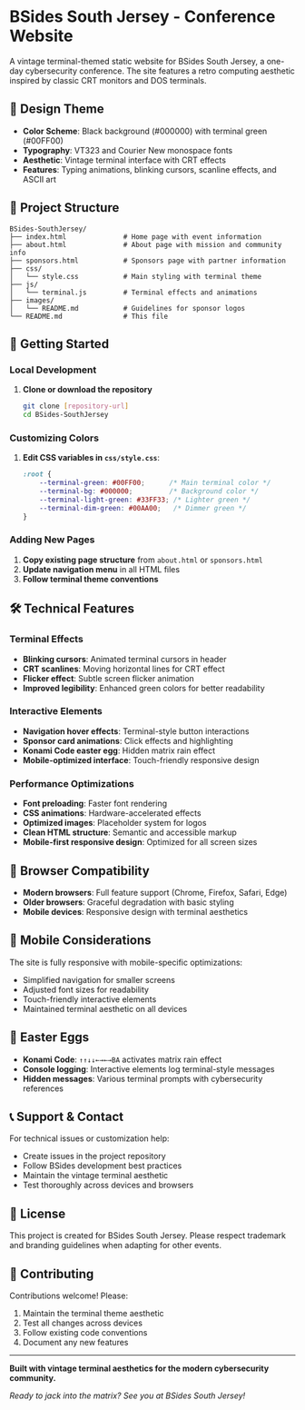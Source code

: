 # BSides South Jersey - Conference Website

A vintage terminal-themed static website for BSides South Jersey, a one-day cybersecurity conference. The site features a retro computing aesthetic inspired by classic CRT monitors and DOS terminals.

## 🎨 Design Theme

- **Color Scheme**: Black background (#000000) with terminal green (#00FF00)
- **Typography**: VT323 and Courier New monospace fonts
- **Aesthetic**: Vintage terminal interface with CRT effects
- **Features**: Typing animations, blinking cursors, scanline effects, and ASCII art

## 📁 Project Structure

```
BSides-SouthJersey/
├── index.html              # Home page with event information
├── about.html              # About page with mission and community info
├── sponsors.html           # Sponsors page with partner information
├── css/
│   └── style.css           # Main styling with terminal theme
├── js/
│   └── terminal.js         # Terminal effects and animations
├── images/
│   └── README.md           # Guidelines for sponsor logos
└── README.md               # This file
```

## 🚀 Getting Started

### Local Development

1. **Clone or download the repository**
   ```bash
   git clone [repository-url]
   cd BSides-SouthJersey
   ```

### Customizing Colors

1. **Edit CSS variables in `css/style.css`**:
   ```css
   :root {
       --terminal-green: #00FF00;      /* Main terminal color */
       --terminal-bg: #000000;         /* Background color */
       --terminal-light-green: #33FF33; /* Lighter green */
       --terminal-dim-green: #00AA00;   /* Dimmer green */
   }
   ```

### Adding New Pages

1. **Copy existing page structure** from `about.html` or `sponsors.html`
2. **Update navigation menu** in all HTML files
3. **Follow terminal theme conventions**

## 🛠️ Technical Features

### Terminal Effects

- **Blinking cursors**: Animated terminal cursors in header
- **CRT scanlines**: Moving horizontal lines for CRT effect
- **Flicker effect**: Subtle screen flicker animation
- **Improved legibility**: Enhanced green colors for better readability

### Interactive Elements

- **Navigation hover effects**: Terminal-style button interactions
- **Sponsor card animations**: Click effects and highlighting
- **Konami Code easter egg**: Hidden matrix rain effect
- **Mobile-optimized interface**: Touch-friendly responsive design

### Performance Optimizations

- **Font preloading**: Faster font rendering
- **CSS animations**: Hardware-accelerated effects
- **Optimized images**: Placeholder system for logos
- **Clean HTML structure**: Semantic and accessible markup
- **Mobile-first responsive design**: Optimized for all screen sizes

## 🔧 Browser Compatibility

- **Modern browsers**: Full feature support (Chrome, Firefox, Safari, Edge)
- **Older browsers**: Graceful degradation with basic styling
- **Mobile devices**: Responsive design with terminal aesthetics

## 📱 Mobile Considerations

The site is fully responsive with mobile-specific optimizations:
- Simplified navigation for smaller screens
- Adjusted font sizes for readability
- Touch-friendly interactive elements
- Maintained terminal aesthetic on all devices

## 🎉 Easter Eggs

- **Konami Code**: `↑↑↓↓←→←→BA` activates matrix rain effect
- **Console logging**: Interactive elements log terminal-style messages
- **Hidden messages**: Various terminal prompts with cybersecurity references

## 📞 Support & Contact

For technical issues or customization help:
- Create issues in the project repository
- Follow BSides development best practices
- Maintain the vintage terminal aesthetic
- Test thoroughly across devices and browsers

## 📄 License

This project is created for BSides South Jersey. Please respect trademark and branding guidelines when adapting for other events.

## 🤝 Contributing

Contributions welcome! Please:
1. Maintain the terminal theme aesthetic
2. Test all changes across devices
3. Follow existing code conventions
4. Document any new features

---

**Built with vintage terminal aesthetics for the modern cybersecurity community.**

*Ready to jack into the matrix? See you at BSides South Jersey!*
